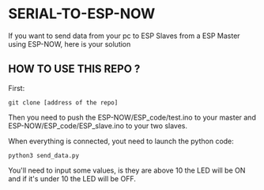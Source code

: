 # SERIAL-TO-ESP-NOW
If you want to send data from your pc to ESP Slaves from a ESP Master using ESP-NOW, here is your solution


## HOW TO USE THIS REPO ? 

First:
```
git clone [address of the repo]
```

Then you need to push the ESP-NOW/ESP_code/test.ino to your master and ESP-NOW/ESP_code/ESP_slave.ino to your two slaves. 

When everything is connected, yout need to launch the python code:
```
python3 send_data.py
```

You'll need to input some values, is they are above 10 the LED will be ON and if it's under 10 the LED will be OFF.

